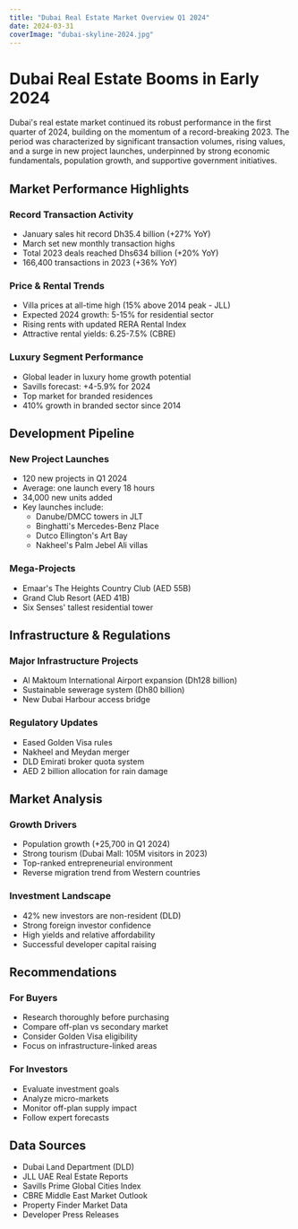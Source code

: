 ```yaml
---
title: "Dubai Real Estate Market Overview Q1 2024"
date: 2024-03-31
coverImage: "dubai-skyline-2024.jpg"
---
```


# Dubai Real Estate Booms in Early 2024

Dubai's real estate market continued its robust performance in the first quarter of 2024, building on the momentum of a record-breaking 2023. The period was characterized by significant transaction volumes, rising values, and a surge in new project launches, underpinned by strong economic fundamentals, population growth, and supportive government initiatives.

## Market Performance Highlights

### Record Transaction Activity
- January sales hit record Dh35.4 billion (+27% YoY)
- March set new monthly transaction highs
- Total 2023 deals reached Dhs634 billion (+20% YoY)
- 166,400 transactions in 2023 (+36% YoY)

### Price & Rental Trends
- Villa prices at all-time high (15% above 2014 peak - JLL)
- Expected 2024 growth: 5-15% for residential sector
- Rising rents with updated RERA Rental Index
- Attractive rental yields: 6.25-7.5% (CBRE)

### Luxury Segment Performance
- Global leader in luxury home growth potential
- Savills forecast: +4-5.9% for 2024
- Top market for branded residences
- 410% growth in branded sector since 2014

## Development Pipeline

### New Project Launches
- 120 new projects in Q1 2024
- Average: one launch every 18 hours
- 34,000 new units added
- Key launches include:
  - Danube/DMCC towers in JLT
  - Binghatti's Mercedes-Benz Place
  - Dutco Ellington's Art Bay
  - Nakheel's Palm Jebel Ali villas

### Mega-Projects
- Emaar's The Heights Country Club (AED 55B)
- Grand Club Resort (AED 41B)
- Six Senses' tallest residential tower

## Infrastructure & Regulations

### Major Infrastructure Projects
- Al Maktoum International Airport expansion (Dh128 billion)
- Sustainable sewerage system (Dh80 billion)
- New Dubai Harbour access bridge

### Regulatory Updates
- Eased Golden Visa rules
- Nakheel and Meydan merger
- DLD Emirati broker quota system
- AED 2 billion allocation for rain damage

## Market Analysis

### Growth Drivers
- Population growth (+25,700 in Q1 2024)
- Strong tourism (Dubai Mall: 105M visitors in 2023)
- Top-ranked entrepreneurial environment
- Reverse migration trend from Western countries

### Investment Landscape
- 42% new investors are non-resident (DLD)
- Strong foreign investor confidence
- High yields and relative affordability
- Successful developer capital raising

## Recommendations

### For Buyers
- Research thoroughly before purchasing
- Compare off-plan vs secondary market
- Consider Golden Visa eligibility
- Focus on infrastructure-linked areas

### For Investors
- Evaluate investment goals
- Analyze micro-markets
- Monitor off-plan supply impact
- Follow expert forecasts

## Data Sources
- Dubai Land Department (DLD)
- JLL UAE Real Estate Reports
- Savills Prime Global Cities Index
- CBRE Middle East Market Outlook
- Property Finder Market Data
- Developer Press Releases
